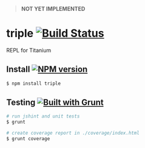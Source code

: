 > **NOT YET IMPLEMENTED**

# triple [![Build Status](https://travis-ci.org/tonylukasavage/triple.svg?branch=master)](https://travis-ci.org/tonylukasavage/ti-repl)

REPL for Titanium

## Install [![NPM version](https://badge.fury.io/js/triple.svg)](http://badge.fury.io/js/triple)

```bash
$ npm install triple
```

## Testing [![Built with Grunt](https://cdn.gruntjs.com/builtwith.png)](http://gruntjs.com/)

```bash
# run jshint and unit tests
$ grunt

# create coverage report in ./coverage/index.html
$ grunt coverage
```
